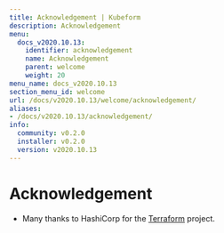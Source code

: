 ```yaml
---
title: Acknowledgement | Kubeform
description: Acknowledgement
menu:
  docs_v2020.10.13:
    identifier: acknowledgement
    name: Acknowledgement
    parent: welcome
    weight: 20
menu_name: docs_v2020.10.13
section_menu_id: welcome
url: /docs/v2020.10.13/welcome/acknowledgement/
aliases:
- /docs/v2020.10.13/acknowledgement/
info:
  community: v0.2.0
  installer: v0.2.0
  version: v2020.10.13
---
```


# Acknowledgement
 - Many thanks to HashiCorp for the [Terraform](https://terraform.io) project.
